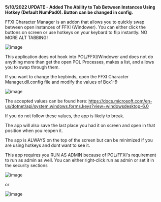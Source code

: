 <b>5/10/2022 UPDATE - Added The Ability to Tab Between Instances Using Hotkey (Default NumPad0). Button can be changed in config.</b>

FFXI Character Manager is an addon that allows you to quickly swap between open instances of FFXI (Windower). You can either click the buttons on screen or use hotkeys on your keybard to flip instantly. NO MORE ALT TABBING!

![image](https://user-images.githubusercontent.com/25873921/167303324-f7383bfe-94c4-4cb9-bb52-91c3a5b63558.png)

This application does not hook into POL/FFXI/Windower and does not do anything more than get the open POL Processes, makes a list, and allows you to swap through them.

If you want to change the keybinds, open the FFXI Character Manager.dll.config file and modify the values of Box1-6:

![image](https://user-images.githubusercontent.com/25873921/167303313-6dfdb7d1-206d-4df5-b406-b3f5c9f2c4cd.png)

The accepted values can be found here: https://docs.microsoft.com/en-us/dotnet/api/system.windows.forms.keys?view=windowsdesktop-6.0

If you do not follow these values, the app is likely to break.

The app will also save the last place you had it on screen and open in that position when you reopen it.

The app is ALWAYS on the top of the screen but can be minimized if you are using hotkeys and dont want to see it.

This app requires you RUN AS ADMIN because of POL/FFXI's requirement to run as admin as well. You can either right-click run as admin or set it in the security sections

![image](https://user-images.githubusercontent.com/25873921/167303628-376c4538-9454-4c4a-b4b6-38205d4253a5.png)

or 

![image](https://user-images.githubusercontent.com/25873921/167303642-44062323-a76a-4647-8db0-6bab84e083b0.png)

